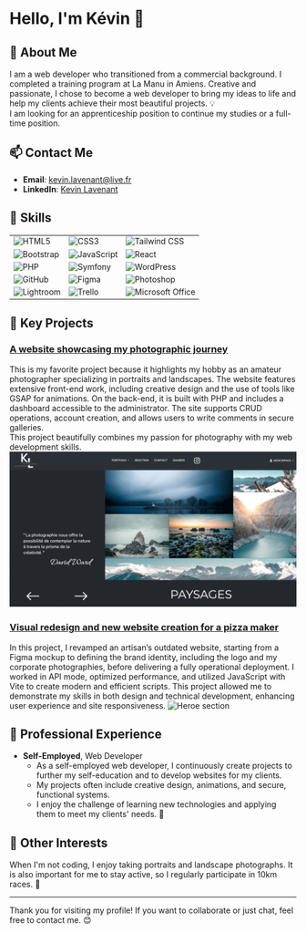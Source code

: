 # Hello, I'm Kévin 👋

## 🌟 About Me

I am a web developer who transitioned from a commercial background. I completed a training program at La Manu in Amiens.
Creative and passionate, I chose to become a web developer to bring my ideas to life and help my clients achieve their most beautiful projects. 💡<br>
I am looking for an apprenticeship position to continue my studies or a full-time position.

## 📫 Contact Me

- **Email**: [kevin.lavenant@live.fr](mailto:kevin.lavenant@live.fr)
- **LinkedIn**: [Kevin Lavenant](https://www.linkedin.com/in/kevin-lavenant/)

## 🚀 Skills

|                                                                                                              |                                                                                                           |                                                                                                                               |
| ------------------------------------------------------------------------------------------------------------ | --------------------------------------------------------------------------------------------------------- | ----------------------------------------------------------------------------------------------------------------------------- |
| ![HTML5](https://img.shields.io/badge/-HTML5-E34F26?style=flat&logo=html5&logoColor=white)                   | ![CSS3](https://img.shields.io/badge/-CSS3-1572B6?style=flat&logo=css3&logoColor=white)                   | ![Tailwind CSS](https://img.shields.io/badge/-Tailwind%20CSS-38B2AC?style=flat&logo=tailwind-css&logoColor=white)             |
| ![Bootstrap](https://img.shields.io/badge/-Bootstrap-563D7C?style=flat&logo=bootstrap&logoColor=white)       | ![JavaScript](https://img.shields.io/badge/-JavaScript-F7DF1E?style=flat&logo=javascript&logoColor=black) | ![React](https://img.shields.io/badge/-React-61DAFB?style=flat&logo=react&logoColor=black)                                    |
| ![PHP](https://img.shields.io/badge/-PHP-777BB4?style=flat&logo=php&logoColor=white)                         | ![Symfony](https://img.shields.io/badge/-Symfony-000000?style=flat&logo=symfony&logoColor=white)          | ![WordPress](https://img.shields.io/badge/-WordPress-21759B?style=flat&logo=wordpress&logoColor=white)                        |
| ![GitHub](https://img.shields.io/badge/-GitHub-181717?style=flat&logo=github&logoColor=white)                | ![Figma](https://img.shields.io/badge/-Figma-F24E1E?style=flat&logo=figma&logoColor=white)                | ![Photoshop](https://img.shields.io/badge/-Photoshop-31A8FF?style=flat&logo=adobe-photoshop&logoColor=white)                  |
| ![Lightroom](https://img.shields.io/badge/-Lightroom-31A8FF?style=flat&logo=adobe-lightroom&logoColor=white) | ![Trello](https://img.shields.io/badge/-Trello-0079BF?style=flat&logo=trello&logoColor=white)             | ![Microsoft Office](https://img.shields.io/badge/-Microsoft%20Office-D83B01?style=flat&logo=microsoft-office&logoColor=white) |

## 🌟 Key Projects

### [A website showcasing my photographic journey](https://github.com/Kelaven/SPproject)

This is my favorite project because it highlights my hobby as an amateur photographer specializing in portraits and landscapes. The website features extensive front-end work, including creative design and the use of tools like GSAP for animations. On the back-end, it is built with PHP and includes a dashboard accessible to the administrator. The site supports CRUD operations, account creation, and allows users to write comments in secure galleries. <br> This project beautifully combines my passion for photography with my web development skills.
![Landscape Page](images/spproject.png)

### [Visual redesign and new website creation for a pizza maker](https://github.com/Kelaven/pizzaflo)

In this project, I revamped an artisan’s outdated website, starting from a Figma mockup to defining the brand identity, including the logo and my corporate photographies, before delivering a fully operational deployment. I worked in API mode, optimized performance, and utilized JavaScript with Vite to create modern and efficient scripts.
This project allowed me to demonstrate my skills in both design and technical development, enhancing user experience and site responsiveness.
![Heroe section](images/pizzaflo.png)

## 💼 Professional Experience

- **Self-Employed**, Web Developer
  - As a self-employed web developer, I continuously create projects to further my self-education and to develop websites for my clients.
  - My projects often include creative design, animations, and secure, functional systems.
  - I enjoy the challenge of learning new technologies and applying them to meet my clients' needs. 🚀

<!-- ## 📊 GitHub Stats:

![GitHub Streak](https://github-readme-streak-stats.herokuapp.com/?user=Kelaven&theme=dark&hide_border=true)
![GitHub Stats](https://github-readme-stats.vercel.app/api?username=Kelaven&show_icons=true&theme=dark&hide_border=true)
![Top Langs](https://github-readme-stats.vercel.app/api/top-langs/?username=Kelaven&layout=compact&theme=dark&hide_border=true) -->

## 🎨 Other Interests

When I'm not coding, I enjoy taking portraits and landscape photographs. It is also important for me to stay active, so I regularly participate in 10km races. 🏃

---

Thank you for visiting my profile! If you want to collaborate or just chat, feel free to contact me. 😊
